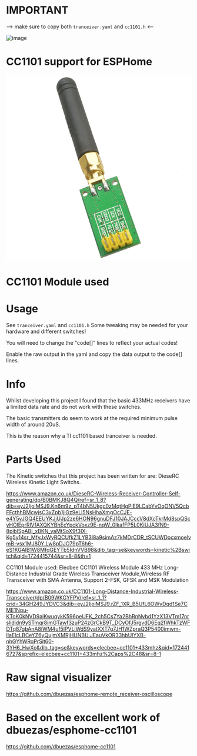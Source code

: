 # IMPORTANT
--> make sure to copy both `tranceiver.yaml` and `cc1101.h` <--

![image](https://esphome.io/_images/made-for-esphome-black-on-white.svg)
# CC1101 support for ESPHome
![image](./cc1101.jpg)
# CC1101 Module used

# Usage
See `tranceiver.yaml` and `cc1101.h`
Some tweaking may be needed for your hardware and different switches!

You will need to change the "code[]" lines to reflect your actual codes!

Enable the raw output in the yaml and copy the data output to the code[] lines.

# Info
Whilst developing this project I found that the basic 433MHz receivers have a limited data rate and do not work with these switches.

The basic transmitters do seem to work at the required minimum pulse width of around 20uS.

This is the reason why a TI cc1101 based tranceiver is needed.

# Parts Used
The Kinetic switches that this project has been written for are: DieseRC Wireless Kinetic Light Switchs.

https://www.amazon.co.uk/DieseRC-Wireless-Receiver-Controller-Self-generating/dp/B0BMKJ8Q4Q/ref=sr_1_8?dib=eyJ2IjoiMSJ9.Kn6m9z_pT4bN5Ukgc0zMqtHgPiE9LCabYvOqONV5QcbFFcthhBMcwjsC3xZpb1jiGz9eLl5NsHhaXmgOcCJE-e4Y5vJGQ4EEUYKJjUJp2ze6HON96gnuDFJ10JAJCccV8dXcTkrMd8spQScyHOlEprRlVfAXQKYBhEcYpckVoxz9E-nqW_0lkafFP5L0KiUJA3fN9-8piblSpABj_xBKN_yaMtSoX9f3IX-Kg5y14sr_MfyJxWyRQCUfkZ1LYB3l8a9simAz7kMDrCDR_tSCUWDocxmoelvmB-vsx1MJ80Y.Lw8pDJO79pT6h6-eS1KGAlB1W8MfqGEYTb5IdnVVB98&dib_tag=se&keywords=kinetic%2Bswitch&qid=1724415744&sr=8-8&th=1

CC1101 Module used: Elecbee CC1101 Wireless Module 433 MHz Long-Distance Industrial Grade Wireless Transceiver Module,Wireless RF Transceiver with SMA Antenna, Support 2-FSK, GFSK and MSK Modulation

https://www.amazon.co.uk/CC1101-Long-Distance-Industrial-Wireless-Transceiver/dp/B09WKGYFPV/ref=sr_1_1?crid=34GH249JYDVC3&dib=eyJ2IjoiMSJ9.rZF_1XR_B5UfL6OWvDqd1Se7CME1Nqu-KToK0kNVD9ajKwuqykK596peUFK_2ch5Cs7Ya2BhRnNvbd1YzX13VTm17nrslididn9ySTmqr8imGTawf3zuP24zGrCkB9T_DCyOfJ5rgvdD6Eq2fWhkTzWFDTq87gbAnA8iWM4uf5lPVLiWdS9yatXXT7g7JH1WZpraQ3P5400imwm-IlaElcLBCeYZ6yQujmXMRjHUNBU.JEauVkOR33hbUlYXB-nhGYhWRqPrSit60-3YH6_HwXo&dib_tag=se&keywords=elecbee+cc1101+433mhz&qid=1724416727&sprefix=elecbee+cc1101+433mhz%2Caps%2C48&sr=8-1

# Raw signal visualizer
https://github.com/dbuezas/esphome-remote_receiver-oscilloscope

# Based on the excellent work of dbuezas/esphome-cc1101
https://github.com/dbuezas/esphome-cc1101
